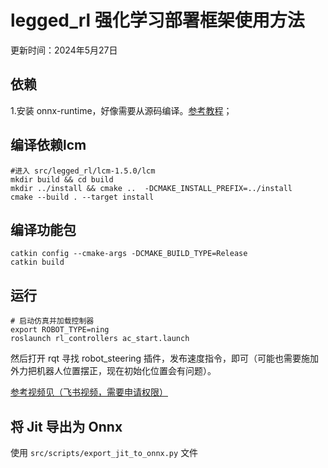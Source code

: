 # legged_rl 强化学习部署框架使用方法

更新时间：2024年5月27日

## 依赖

1.安装 onnx-runtime，好像需要从源码编译。[参考教程](https://f0exxg5fp6u.feishu.cn/docx/BtH6d3SzzonXizxabTTcLbgjnAe)；

## 编译依赖lcm

```
#进入 src/legged_rl/lcm-1.5.0/lcm
mkdir build && cd build
mkdir ../install && cmake ..  -DCMAKE_INSTALL_PREFIX=../install
cmake --build . --target install
```

## 编译功能包

```
catkin config --cmake-args -DCMAKE_BUILD_TYPE=Release
catkin build
```

## 运行

```
# 启动仿真并加载控制器
export ROBOT_TYPE=ning
roslaunch rl_controllers ac_start.launch

```

然后打开 rqt 寻找 robot_steering 插件，发布速度指令，即可（可能也需要施加外力把机器人位置摆正，现在初始化位置会有问题）。

[参考视频见（飞书视频，需要申请权限）](https://f0exxg5fp6u.feishu.cn/wiki/H2IWwAdvyikR1jkZ4YpcG1cxnWf)

## 将 Jit 导出为 Onnx

使用 `src/scripts/export_jit_to_onnx.py` 文件
